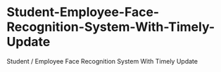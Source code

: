 # Student-Employee-Face-Recognition-System-With-Timely-Update
Student / Employee Face Recognition System With Timely Update
